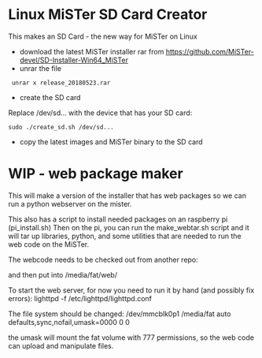 # Linux MiSTer SD Card Creator

This makes an SD Card - the new way for MiSTer on Linux


* download the latest MiSTer installer rar from https://github.com/MiSTer-devel/SD-Installer-Win64_MiSTer
* unrar the file
```
 unrar x release_20180523.rar
```
* create the SD card

Replace /dev/sd... with the device that has your SD card:

```
sudo ./create_sd.sh /dev/sd...
```

* copy the latest images and MiSTer binary to the SD card

# WIP - web package maker

This will make a version of the installer that has web packages so we can run a python webserver on the mister.

This also has a script to install needed packages on an raspberry pi (pi_install.sh)
Then on the pi, you can run the make_webtar.sh script and it will tar up libraries, python, and some utilities that are needed to run the web code on the MiSTer.

The webcode needs to be checked out from another repo:

and then put into /media/fat/web/

To start the web server, for now you need to run it by hand (and possibly fix errors):
lighttpd -f /etc/lighttpd/lighttpd.conf

The file system should be changed:
/dev/mmcblk0p1 /media/fat auto defaults,sync,nofail,umask=0000 0 0

the umask will mount the fat volume with 777 permissions, so the web code can upload and manipulate files.


